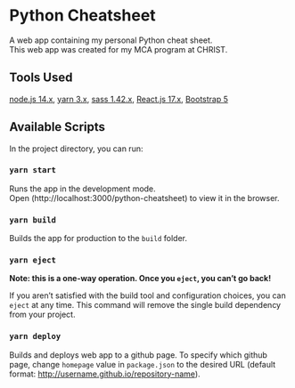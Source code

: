 # Python Cheatsheet

A web app containing my personal Python cheat sheet.\
This web app was created for my MCA program at CHRIST.

## Tools Used
[node.js 14.x](https://nodejs.org/en/download/), [yarn 3.x](https://yarnpkg.com/getting-started/install#per-project-install), [sass 1.42.x](https://sass-lang.com/install), [React.js 17.x](https://reactjs.org/docs/create-a-new-react-app.html#create-react-app), [Bootstrap 5](https://getbootstrap.com/docs/5.0/getting-started/introduction/#css)

## Available Scripts

In the project directory, you can run:

### `yarn start`

Runs the app in the development mode.\
Open (http://localhost:3000/python-cheatsheet) to view it in the browser.

### `yarn build`

Builds the app for production to the `build` folder.

### `yarn eject`

**Note: this is a one-way operation. Once you `eject`, you can’t go back!**

If you aren’t satisfied with the build tool and configuration choices, you can `eject` at any time. This command will remove the single build dependency from your project.

### `yarn deploy`

Builds and deploys web app to a github page. To specify which github page, change `homepage` value in `package.json` to the desired URL (default format: http://username.github.io/repository-name).